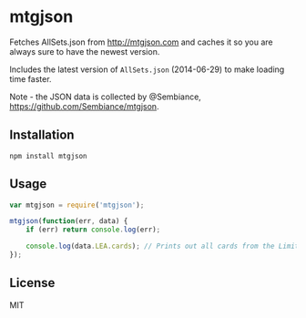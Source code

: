# mtgjson

Fetches AllSets.json from http://mtgjson.com and caches it so you are always sure to have the newest version.

Includes the latest version of `AllSets.json` (2014-06-29) to make loading time faster.

Note - the JSON data is collected by @Sembiance, https://github.com/Sembiance/mtgjson.

## Installation

`npm install mtgjson`

## Usage

``` js
var mtgjson = require('mtgjson');

mtgjson(function(err, data) {
	if (err) return console.log(err);

	console.log(data.LEA.cards); // Prints out all cards from the Limited Edition Alpha (LEA) set
});
```

## License
MIT